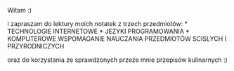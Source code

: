 Witam :)
<p>i zapraszam do lektury moich notatek z trzech przedmiotów:
* TECHNOLOGIE INTERNETOWE
* JEZYKI PROGRAMOWANIA
* KOMPUTEROWE WSPOMAGANIE NAUCZANIA PRZEDMIOTÓW SCISLYCH I PRZYRODNICZYCH

<p>oraz do korzystania ze sprawdzonych przeze mnie przepisów kulinarnych :)
